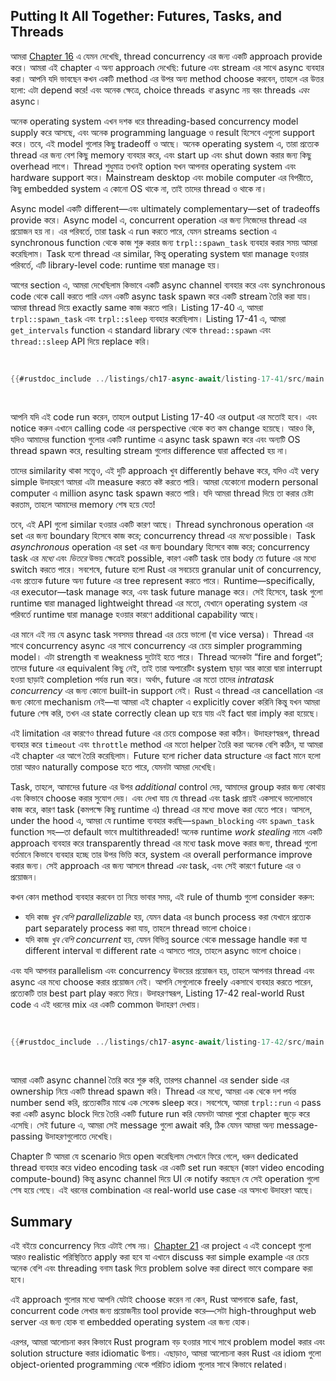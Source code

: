## Putting It All Together: Futures, Tasks, and Threads

আমরা [Chapter 16][ch16]<!-- ignore --> এ যেমন দেখেছি, thread concurrency এর জন্য একটি approach provide করে। আমরা এই chapter এ অন্য approach দেখেছি: future এবং stream এর সাথে async ব্যবহার করা। আপনি যদি ভাবছেন কখন একটি method এর উপর অন্য method choose করবেন, তাহলে এর উত্তর হলো: এটা depend করে! এবং অনেক ক্ষেত্রে, choice threads _বা_ async নয় বরং threads _এবং_ async।

অনেক operating system এখন দশক ধরে threading-based concurrency model supply করে আসছে, এবং অনেক programming language ও result হিসেবে এগুলো support করে। তবে, এই model গুলোর কিছু tradeoff ও আছে। অনেক operating system এ, তারা প্রত্যেক thread এর জন্য বেশ কিছু memory ব্যবহার করে, এবং start up এবং shut down করার জন্য কিছু overhead লাগে। Thread শুধুমাত্র তখনই option যখন আপনার operating system এবং hardware support করে। Mainstream desktop এবং mobile computer এর বিপরীতে, কিছু embedded system এ কোনো OS থাকে না, তাই তাদের thread ও থাকে না।

Async model একটি different—এবং ultimately complementary—set of tradeoffs provide করে। Async model এ, concurrent operation এর জন্য নিজেদের thread এর প্রয়োজন হয় না। এর পরিবর্তে, তারা task এ run করতে পারে, যেমন streams section এ synchronous function থেকে কাজ শুরু করার জন্য `trpl::spawn_task` ব্যবহার করার সময় আমরা করেছিলাম। Task হলো thread এর similar, কিন্তু operating system দ্বারা manage হওয়ার পরিবর্তে, এটি library-level code: runtime দ্বারা manage হয়।

আগের section এ, আমরা দেখেছিলাম কিভাবে একটি async channel ব্যবহার করে এবং synchronous code থেকে call করতে পারি এমন একটি async task spawn করে একটি stream তৈরি করা যায়। আমরা thread দিয়ে exactly same কাজ করতে পারি। Listing 17-40 এ, আমরা `trpl::spawn_task` এবং `trpl::sleep` ব্যবহার করেছিলাম। Listing 17-41 এ, আমরা `get_intervals` function এ standard library থেকে `thread::spawn` এবং `thread::sleep` API দিয়ে replace করি।

<Listing number="17-41" caption="`get_intervals` function এর জন্য async `trpl` API এর পরিবর্তে `std::thread` API ব্যবহার করা" file-name="src/main.rs">

```rust
{{#rustdoc_include ../listings/ch17-async-await/listing-17-41/src/main.rs:threads}}
```

</Listing>

আপনি যদি এই code run করেন, তাহলে output Listing 17-40 এর output এর মতোই হবে। এবং notice করুন এখানে calling code এর perspective থেকে কত কম change হয়েছে। আরও কি, যদিও আমাদের function গুলোর একটি runtime এ async task spawn করে এবং অন্যটি OS thread spawn করে, resulting stream গুলোর difference দ্বারা affected হয় না।

তাদের similarity থাকা সত্ত্বেও, এই দুটি approach খুব differently behave করে, যদিও এই very simple উদাহরণে আমরা এটা measure করতে কষ্ট করতে পারি। আমরা যেকোনো modern personal computer এ million async task spawn করতে পারি। যদি আমরা thread দিয়ে তা করার চেষ্টা করতাম, তাহলে আমাদের memory শেষ হয়ে যেত!

তবে, এই API গুলো similar হওয়ার একটি কারণ আছে। Thread synchronous operation এর set এর জন্য boundary হিসেবে কাজ করে; concurrency thread এর _মধ্যে_ possible। Task _asynchronous_ operation এর set এর জন্য boundary হিসেবে কাজ করে; concurrency task এর _মধ্যে_ এবং _ভিতরে_ উভয় ক্ষেত্রেই possible, কারণ একটি task তার body তে future এর মধ্যে switch করতে পারে। সবশেষে, future হলো Rust এর সবচেয়ে granular unit of concurrency, এবং প্রত্যেক future অন্য future এর tree represent করতে পারে। Runtime—specifically, এর executor—task manage করে, এবং task future manage করে। সেই হিসেবে, task গুলো runtime দ্বারা managed lightweight thread এর মতো, যেখানে operating system এর পরিবর্তে runtime দ্বারা manage হওয়ার কারণে additional capability আছে।

এর মানে এই নয় যে async task সবসময় thread এর চেয়ে ভালো (বা vice versa)। Thread এর সাথে concurrency async এর সাথে concurrency এর চেয়ে simpler programming model। এটা strength বা weakness দুটোই হতে পারে। Thread অনেকটা “fire and forget”; তাদের future এর equivalent কিছু নেই, তাই তারা অপারেটিং system ছাড়া আর কারো দ্বারা interrupt হওয়া ছাড়াই completion পর্যন্ত run করে। অর্থাৎ, future এর মতো তাদের _intratask concurrency_ এর জন্য কোনো built-in support নেই। Rust এ thread এর cancellation এর জন্য কোনো mechanism নেই—যা আমরা এই chapter এ explicitly cover করিনি কিন্তু যখন আমরা future শেষ করি, তখন এর state correctly clean up হয়ে যায় এই fact দ্বারা imply করা হয়েছে।

এই limitation এর কারণেও thread future এর চেয়ে compose করা কঠিন। উদাহরণস্বরূপ, thread ব্যবহার করে `timeout` এবং `throttle` method এর মতো helper তৈরি করা অনেক বেশি কঠিন, যা আমরা এই chapter এর আগে তৈরি করেছিলাম। Future হলো richer data structure এর fact মানে হলো তারা আরও naturally compose হতে পারে, যেমনটা আমরা দেখেছি।

Task, তাহলে, আমাদের future এর উপর _additional_ control দেয়, আমাদের group করার জন্য কোথায় এবং কিভাবে choose করার সুযোগ দেয়। এবং দেখা যায় যে thread এবং task প্রায়ই একসাথে ভালোভাবে কাজ করে, কারণ task (কমপক্ষে কিছু runtime এ) thread এর মধ্যে move করা যেতে পারে। আসলে, under the hood এ, আমরা যে runtime ব্যবহার করছি—`spawn_blocking` এবং `spawn_task` function সহ—তা default ভাবে multithreaded! অনেক runtime _work stealing_ নামে একটি approach ব্যবহার করে transparently thread এর মধ্যে task move করার জন্য, thread গুলো বর্তমানে কিভাবে ব্যবহার হচ্ছে তার উপর ভিত্তি করে, system এর overall performance improve করার জন্য। সেই approach এর জন্য আসলে thread _এবং_ task, এবং সেই কারণে future এর ও প্রয়োজন।

কখন কোন method ব্যবহার করবেন তা নিয়ে ভাবার সময়, এই rule of thumb গুলো consider করুন:

- যদি কাজ _খুব বেশি parallelizable_ হয়, যেমন data এর bunch process করা যেখানে প্রত্যেক part separately process করা যায়, তাহলে thread ভালো choice।
- যদি কাজ _খুব বেশি concurrent_ হয়, যেমন বিভিন্ন source থেকে message handle করা যা different interval বা different rate এ আসতে পারে, তাহলে async ভালো choice।

এবং যদি আপনার parallelism এবং concurrency উভয়ের প্রয়োজন হয়, তাহলে আপনার thread এবং async এর মধ্যে choose করার প্রয়োজন নেই। আপনি সেগুলোকে freely একসাথে ব্যবহার করতে পারেন, প্রত্যেকটি তার best part play করতে দিয়ে। উদাহরণস্বরূপ, Listing 17-42 real-world Rust code এ এই ধরনের mix এর একটি common উদাহরণ দেখায়।

<Listing number="17-42" caption="Thread এ blocking code দিয়ে message send করা এবং async block এ message await করা" file-name="src/main.rs">

```rust
{{#rustdoc_include ../listings/ch17-async-await/listing-17-42/src/main.rs:all}}
```

</Listing>

আমরা একটি async channel তৈরি করে শুরু করি, তারপর channel এর sender side এর ownership নিয়ে একটি thread spawn করি। Thread এর মধ্যে, আমরা এক থেকে দশ পর্যন্ত number send করি, প্রত্যেকটির মাঝে এক সেকেন্ড sleep করে। সবশেষে, আমরা `trpl::run` এ pass করা একটি async block দিয়ে তৈরি একটি future run করি যেমনটা আমরা পুরো chapter জুড়ে করে এসেছি। সেই future এ, আমরা সেই message গুলো await করি, ঠিক যেমন আমরা অন্য message-passing উদাহরণগুলোতে দেখেছি।

Chapter টি আমরা যে scenario দিয়ে open করেছিলাম সেখানে ফিরে গেলে, ধরুন dedicated thread ব্যবহার করে video encoding task এর একটি set run করছেন (কারণ video encoding compute-bound) কিন্তু async channel দিয়ে UI কে notify করছেন যে সেই operation গুলো শেষ হয়ে গেছে। এই ধরনের combination এর real-world use case এর অসংখ্য উদাহরণ আছে।

## Summary

এই বইয়ে concurrency নিয়ে এটাই শেষ নয়। [Chapter 21][ch21] এর project এ এই concept গুলো আরও realistic পরিস্থিতিতে apply করা হবে যা এখানে discuss করা simple example এর চেয়ে অনেক বেশি এবং threading বনাম task দিয়ে problem solve করা direct ভাবে compare করা হবে।

এই approach গুলোর মধ্যে আপনি যেটাই choose করেন না কেন, Rust আপনাকে safe, fast, concurrent code লেখার জন্য প্রয়োজনীয় tool provide করে—সেটা high-throughput web server এর জন্য হোক বা embedded operating system এর জন্য হোক।

এরপর, আমরা আলোচনা করব কিভাবে Rust program বড় হওয়ার সাথে সাথে problem model করার এবং solution structure করার idiomatic উপায়। এছাড়াও, আমরা আলোচনা করব Rust এর idiom গুলো object-oriented programming থেকে পরিচিত idiom গুলোর সাথে কিভাবে related।

[ch16]: http://localhost:3000/ch16-00-concurrency.html
[ch21]: ch21-00-final-project-a-web-server.html
